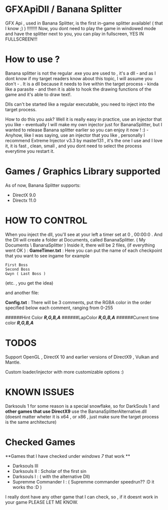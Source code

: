 # GFXApiDll / Banana Splitter
GFX Api , used in Banana Splitter, is the first in-game splitter available! ( that I know ;) ) !!!!!!!!
Now, you dont need to play the game in windowed mode and have the splitter next to you, you can play in fullscreen, YES IN FULLSCREEN!!!
# How to use ?
Banana splitter is not the regular .exe you are used to , it's a dll - and as I dont know if my target readers know about this topic, I will assume you don't - . It is a dll because it needs to live within the target process - kinda like a parasite - and then it is able to hook the drawing functions of the game and it's able to draw text!.

Dlls can't be started like a regular executable, you need to inject into the target process.

How to do this you ask? Well it is really easy in practice, use an injector that you like - eventually I will make my own injector just for BananaSplitter, but I wanted to release Banana splitter earlier so you can enjoy it now ! :) - Anyhow, like I was saying, use an injector that you like , personally I recommend Extreme Injector v3.3 by master131 , it's the one I use and I love it, it is fast , clean, small , and you dont need to select the process everytime you restart it. 

# Games / Graphics Library supported
As of now, Banana Splitter supports:
- DirectX 9.0
- Directx 11.0

# HOW TO CONTROL

When you inject the dll, you'll see at your left a timer set at 0 , 00:00:0 .
And the Dll will create a folder at Documents, called BananaSplitter. ( My Documents \ BananaSplitter )
Inside it, there will be 2 files, (if everything went OK ) :
**GameTimer.txt** : Here you can put the name of each checkpoint that you want to see ingame for example

```
First Boss
Second Boss
Gwyn ( Last Boss )
```


(etc. , you get the idea)

and another file:

**Config.txt** : There will be 3 comments, put the RGBA color in the order specified below each comment, ranging from 0-255

######Hint Color
**_R,G,B,A_**
######LapColor
**_R,G,B,A_**
######Current time color
**_R,G,B,A_**
# TODOS

Support  OpenGL , DirectX 10 and earlier versions of DirectX9 , Vulkan and Mantle.

Custom loader/injector with more customizable options :)

# KNOWN ISSUES

Darksouls 1 for some reason is a special snowflake, so for DarkSouls 1 and **other games that use DirectX9** use the BananaSplitterAlternative.dll (doesnt matter wheter it is x64 , or x86 , just make sure the target process is the same architecture)

# Checked Games

**Games that I have checked under _windows 7_ that work ** 
- Darksouls III
- Darksouls II : Scholar of the first sin
- Darksouls I  : ( with the alternative Dll)
- Supremme Commander I : ( Supremme commander speedrun?? :D it works tho :D )

I really dont have any other game that I can check, so , if it doesnt work in your game PLEASE LET ME KNOW.

